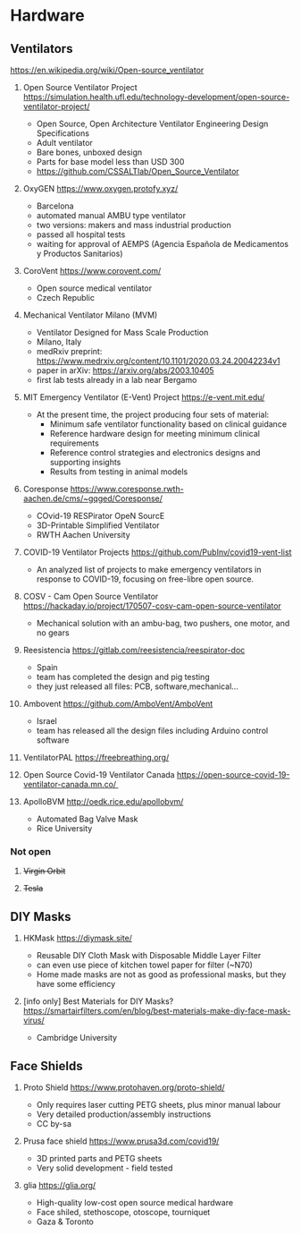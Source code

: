 # Hardware

## Ventilators

https://en.wikipedia.org/wiki/Open-source_ventilator

1. Open Source Ventilator Project https://simulation.health.ufl.edu/technology-development/open-source-ventilator-project/
   - Open Source, Open Architecture Ventilator Engineering Design Specifications
   - Adult ventilator
   - Bare bones, unboxed design
   - Parts for base model less than USD 300
   - https://github.com/CSSALTlab/Open_Source_Ventilator

1. OxyGEN https://www.oxygen.protofy.xyz/
   - Barcelona
   - automated manual AMBU type ventilator
   - two versions: makers and mass industrial production
   - passed all hospital tests
   - waiting for approval of AEMPS (Agencia Española de Medicamentos y Productos Sanitarios)

1. CoroVent https://www.corovent.com/
   - Open source medical ventilator
   - Czech Republic

1. Mechanical Ventilator Milano (MVM)
   - Ventilator Designed for Mass Scale Production
   - Milano, Italy
   - medRxiv preprint: https://www.medrxiv.org/content/10.1101/2020.03.24.20042234v1
   - paper in arXiv: https://arxiv.org/abs/2003.10405
   - first lab tests already in a lab near Bergamo

1. MIT Emergency Ventilator (E-Vent) Project https://e-vent.mit.edu/ 
   - At the present time, the project  producing four sets of material:
     - Minimum safe ventilator functionality based on clinical guidance
     - Reference hardware design for meeting minimum clinical requirements
     - Reference control strategies and electronics designs and supporting insights
     - Results from testing in animal models

1. Coresponse https://www.coresponse.rwth-aachen.de/cms/~gqged/Coresponse/
   - COvid-19 RESPirator OpeN SourcE
   - 3D-Printable Simplified Ventilator
   - RWTH Aachen University

1. COVID-19 Ventilator Projects https://github.com/PubInv/covid19-vent-list
   - An analyzed list of projects to make emergency ventilators in response to COVID-19, focusing on free-libre open source.

1. COSV - Cam Open Source Ventilator https://hackaday.io/project/170507-cosv-cam-open-source-ventilator
   - Mechanical solution with an ambu-bag, two pushers, one motor, and no gears

1. Reesistencia https://gitlab.com/reesistencia/reespirator-doc
   - Spain
   - team has completed the design and pig testing
   - they just released all files: PCB, software,mechanical...

1. Ambovent https://github.com/AmboVent/AmboVent
   - Israel
   - team has released all the design files including Arduino control software

1. VentilatorPAL https://freebreathing.org/

1. Open Source Covid-19 Ventilator Canada https://open-source-covid-19-ventilator-canada.mn.co/ 

1. ApolloBVM http://oedk.rice.edu/apollobvm/
   - Automated Bag Valve Mask
   - Rice University


### Not open

1. ~~Virgin Orbit~~

1. ~~Tesla~~


## DIY Masks

1. HKMask https://diymask.site/
   - Reusable DIY Cloth Mask with Disposable Middle Layer Filter
   - can even use piece of kitchen towel paper for filter (~N70)
   - Home made masks are not as good as professional masks, but they have some efficiency

1. [info only] Best Materials for DIY Masks? https://smartairfilters.com/en/blog/best-materials-make-diy-face-mask-virus/
   - Cambridge University 
  
## Face Shields

1. Proto Shield https://www.protohaven.org/proto-shield/
   - Only requires laser cutting PETG sheets, plus minor manual labour
   - Very detailed production/assembly instructions
   - CC by-sa

1. Prusa face shield https://www.prusa3d.com/covid19/
   - 3D printed parts and PETG sheets
   - Very solid development - field tested

1. glia https://glia.org/
   - High-quality low-cost open source medical hardware
   - Face shiled, stethoscope, otoscope, tourniquet
   - Gaza & Toronto
